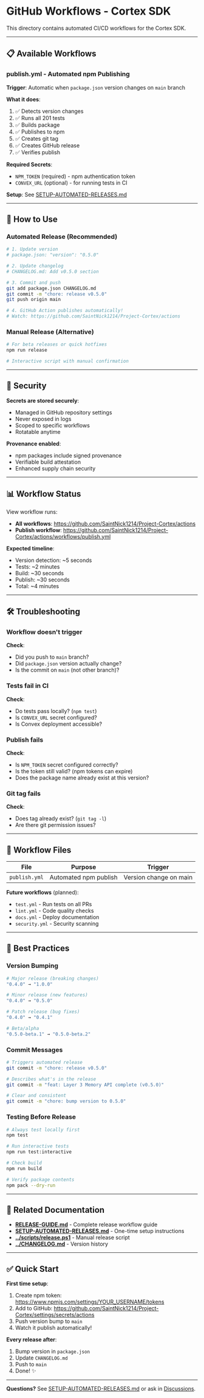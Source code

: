 # GitHub Workflows - Cortex SDK

This directory contains automated CI/CD workflows for the Cortex SDK.

---

## 📋 Available Workflows

### publish.yml - Automated npm Publishing

**Trigger**: Automatic when `package.json` version changes on `main` branch

**What it does**:

1. ✅ Detects version changes
2. ✅ Runs all 201 tests
3. ✅ Builds package
4. ✅ Publishes to npm
5. ✅ Creates git tag
6. ✅ Creates GitHub release
7. ✅ Verifies publish

**Required Secrets**:

- `NPM_TOKEN` (required) - npm authentication token
- `CONVEX_URL` (optional) - for running tests in CI

**Setup**: See [SETUP-AUTOMATED-RELEASES.md](./SETUP-AUTOMATED-RELEASES.md)

---

## 🚀 How to Use

### Automated Release (Recommended)

```bash
# 1. Update version
# package.json: "version": "0.5.0"

# 2. Update changelog
# CHANGELOG.md: Add v0.5.0 section

# 3. Commit and push
git add package.json CHANGELOG.md
git commit -m "chore: release v0.5.0"
git push origin main

# 4. GitHub Action publishes automatically!
# Watch: https://github.com/SaintNick1214/Project-Cortex/actions
```

### Manual Release (Alternative)

```bash
# For beta releases or quick hotfixes
npm run release

# Interactive script with manual confirmation
```

---

## 🔐 Security

**Secrets are stored securely**:

- Managed in GitHub repository settings
- Never exposed in logs
- Scoped to specific workflows
- Rotatable anytime

**Provenance enabled**:

- npm packages include signed provenance
- Verifiable build attestation
- Enhanced supply chain security

---

## 📊 Workflow Status

View workflow runs:

- **All workflows**: https://github.com/SaintNick1214/Project-Cortex/actions
- **Publish workflow**: https://github.com/SaintNick1214/Project-Cortex/actions/workflows/publish.yml

**Expected timeline**:

- Version detection: ~5 seconds
- Tests: ~2 minutes
- Build: ~30 seconds
- Publish: ~30 seconds
- Total: ~4 minutes

---

## 🛠️ Troubleshooting

### Workflow doesn't trigger

**Check**:

- Did you push to `main` branch?
- Did `package.json` version actually change?
- Is the commit on `main` (not other branch)?

### Tests fail in CI

**Check**:

- Do tests pass locally? (`npm test`)
- Is `CONVEX_URL` secret configured?
- Is Convex deployment accessible?

### Publish fails

**Check**:

- Is `NPM_TOKEN` secret configured correctly?
- Is the token still valid? (npm tokens can expire)
- Does the package name already exist at this version?

### Git tag fails

**Check**:

- Does tag already exist? (`git tag -l`)
- Are there git permission issues?

---

## 📝 Workflow Files

| File          | Purpose               | Trigger                |
| ------------- | --------------------- | ---------------------- |
| `publish.yml` | Automated npm publish | Version change on main |

**Future workflows** (planned):

- `test.yml` - Run tests on all PRs
- `lint.yml` - Code quality checks
- `docs.yml` - Deploy documentation
- `security.yml` - Security scanning

---

## 🎯 Best Practices

### Version Bumping

```bash
# Major release (breaking changes)
"0.4.0" → "1.0.0"

# Minor release (new features)
"0.4.0" → "0.5.0"

# Patch release (bug fixes)
"0.4.0" → "0.4.1"

# Beta/alpha
"0.5.0-beta.1" → "0.5.0-beta.2"
```

### Commit Messages

```bash
# Triggers automated release
git commit -m "chore: release v0.5.0"

# Describes what's in the release
git commit -m "feat: Layer 3 Memory API complete (v0.5.0)"

# Clear and consistent
git commit -m "chore: bump version to 0.5.0"
```

### Testing Before Release

```bash
# Always test locally first
npm test

# Run interactive tests
npm run test:interactive

# Check build
npm run build

# Verify package contents
npm pack --dry-run
```

---

## 🔗 Related Documentation

- **[RELEASE-GUIDE.md](../RELEASE-GUIDE.md)** - Complete release workflow guide
- **[SETUP-AUTOMATED-RELEASES.md](./SETUP-AUTOMATED-RELEASES.md)** - One-time setup instructions
- **[../scripts/release.ps1](../scripts/release.ps1)** - Manual release script
- **[../CHANGELOG.md](../CHANGELOG.md)** - Version history

---

## ✅ Quick Start

**First time setup**:

1. Create npm token: https://www.npmjs.com/settings/YOUR_USERNAME/tokens
2. Add to GitHub: https://github.com/SaintNick1214/Project-Cortex/settings/secrets/actions
3. Push version bump to `main`
4. Watch it publish automatically!

**Every release after**:

1. Bump version in `package.json`
2. Update `CHANGELOG.md`
3. Push to `main`
4. Done! ✨

---

**Questions?** See [SETUP-AUTOMATED-RELEASES.md](./SETUP-AUTOMATED-RELEASES.md) or ask in [Discussions](https://github.com/SaintNick1214/Project-Cortex/discussions).
